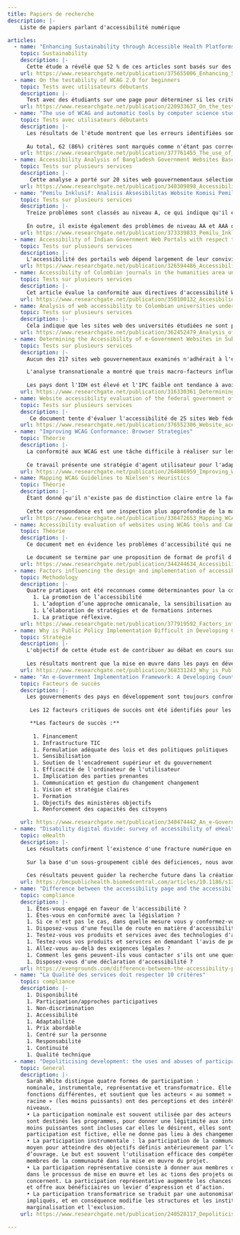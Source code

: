 ```yaml
---
title: Papiers de recherche
description: |-
    Liste de papiers parlant d'accessibilité numérique

articles:
  - name: "Enhancing Sustainability through Accessible Health Platforms: A Scoping Review"
    topic: Sustainability
    description: |-
      Cette étude a révélé que 52 % de ces articles sont basés sur des méthodes automatisées, tandis que 34 % combinent des approches automatisées et manuelles. La plupart des études montrent une conformité avec les dernières versions des lignes directrices pour l'accessibilité des contenus web (WCAG), avec une attention particulière (70 %) pour la conformité au niveau A. 
    url: https://www.researchgate.net/publication/375655006_Enhancing_Sustainability_through_Accessible_Health_Platforms_A_Scoping_Review
  - name: On the testability of WCAG 2.0 for beginners
    topic: Tests avec utilisateurs débutants
    description: |-
      Test avec des étudiants sur une page pour déterminer si les critères WCAG sont facilement testables.
    url: https://www.researchgate.net/publication/220933637_On_the_testability_of_WCAG_20_for_beginners
  - name: "The use of WCAG and automatic tools by computer science students: a case study evaluating MOOC accessibility"
    topic: Tests avec utilisateurs débutants
    description: |-
      Les résultats de l'étude montrent que les erreurs identifiées sont conformes à la littérature sur l'évaluation de l'accessibilité : 65% des critères de réussite des WCAG n'atteignent pas 80% d'accord entre les évaluateurs, ce qui confirme la complexité de la conformité aux WCAG. 
      
      Au total, 62 (86%) critères sont marqués comme n'étant pas correctement traités par les outils automatiques, avec un chevauchement de ceux qui montrent des faux positifs, et 25 critères (34%) sont indiqués comme étant difficiles à évaluer manuellement.
    url: https://www.researchgate.net/publication/377761455_The_use_of_WCAG_and_automatic_tools_by_computer_science_students_a_case_study_evaluating_MOOC_accessibility
  - name: Accessibility Analysis of Bangladesh Government Websites Based on WCAG 2.0
    topic: Tests sur plusieurs services
    description: |-
       Cette analyse a porté sur 20 sites web gouvernementaux sélectionnés au hasard sur le portail web national du Bangladesh. Les résultats ont montré que tous les sites gouvernementaux du Bangladesh ne respectaient pas les exigences minimales des lignes directrices WCAG 2.0 (AA). Enfin, le chercheur a proposé quelques recommandations pour améliorer l'accessibilité des sites web.
    url: https://www.researchgate.net/publication/340309898_Accessibility_Analysis_of_Bangladesh_Government_Websites_Based_on_WCAG_20
  - name: "Pemilu Inklusif: Analisis Aksesibilitas Website Komisi Pemilihan Umum (KPU) Berdasarkan Wcag 2.1"
    topic: Tests sur plusieurs services
    description: |-
      Treize problèmes sont classés au niveau A, ce qui indique qu'il existe des obstacles fondamentaux à l'accès au site web pour les personnes handicapées, en particulier celles souffrant de déficiences visuelles. Ces problèmes doivent être résolus immédiatement pour répondre aux besoins fondamentaux en matière d'accessibilité.
      
      En outre, il existe également des problèmes de niveau AA et AAA qui doivent être résolus pour augmenter de manière optimale le niveau d'accessibilité du site web de la KPU. Cette étude souligne l'importance d'améliorer le site web pour le rendre accessible à tous, y compris aux personnes handicapées, afin d'accroître leur participation au processus démocratique.
    url: https://www.researchgate.net/publication/373339833_Pemilu_Inklusif_Analisis_Aksesibilitas_Website_Komisi_Pemilihan_Umum_KPU_Berdasarkan_Wcag_21
  - name: Accessibility of Indian Government Web Portals with respect to WCAG 2.0 and GIGW Guidelines
    topic: Tests sur plusieurs services
    description: |-
      L'accessibilité des portails web dépend largement de leur convivialité en termes de conception, de contenu, de fonctions d'assistance et d'aide en ligne. Dans ce travail, nous avons évalué les caractéristiques d'accessibilité de quinze portails web importants du gouvernement indien sur la base de deux lignes directrices, à savoir la Web Component Accessibility Guideline (WCAG 2.0) et les Guidelines for Indian Government Websites (GIGW), alors que la première est une norme proposée par le World Wide Web Consortium (W3C), la seconde est une norme adoptée récemment par le gouvernement indien.
    url: https://www.researchgate.net/publication/326594486_Accessibility_of_Indian_Government_Web_Portals_with_respect_to_WCAG_20_and_GIGW_Guidelines
  - name: Accessibility of Colombian journals in the humanities area under the WCAG 2.1 guidelines
    topic: Tests sur plusieurs services
    description: |-
      Cet article évalue la conformité aux directives d'accessibilité WCAG 2.1 des pages web des revues colombiennes dans le domaine des sciences humaines. 
    url: https://www.researchgate.net/publication/350100132_Accesibilidad_de_las_revistas_colombianas_del_area_de_humanidades_bajo_las_pautas_WCAG_21
  - name: Analysis of web accessibility to Colombian universities under the guidelines proposed by WCAG 2.1
    topic: Tests sur plusieurs services
    description: |-
      Cela indique que les sites web des universités étudiées ne sont pas totalement accessibles. Bien qu'il existe des réglementations qui promeuvent l'inclusion sur le web de toutes les personnes, indépendamment de leur statut de handicapé, il est nécessaire de promouvoir des campagnes éducatives qui enseignent et motivent les designers, les créateurs de contenu numérique et les programmeurs à prendre en compte lors du développement de sites web.
    url: https://www.researchgate.net/publication/362452479_Analysis_of_web_accessibility_to_Colombian_universities_under_the_guidelines_proposed_by_WCAG_21
  - name: Determining the Accessibility of e-Government Websites in Sub-Saharan Africa Against WCAG 2.0 Standard
    topic: Tests sur plusieurs services
    description: |-
      Aucun des 217 sites web gouvernementaux examinés n'adhérait à l'ensemble des directives WCAG 2.0.

      L'analyse transnationale a montré que trois macro-facteurs influencent l'accessibilité de l'administration en ligne en Afrique subsaharienne, à savoir l'indice de développement humain (IDH), l'indice de perception de la corruption (IPC) et le pourcentage de la population active (15-64 ans). 
      
      Les pays dont l'IDH est élevé et l'IPC faible ont tendance à avoir des sites web comportant moins d'erreurs d'accessibilité, tandis que ceux des pays dont le pourcentage de la population active est élevé comportent plus d'erreurs d'accessibilité.
    url: https://www.researchgate.net/publication/316330361_Determining_the_Accessibility_of_e-Government_Websites_in_Sub-Saharan_Africa_Against_WCAG_20_Standard
  - name: Website accessibility evaluation of the federal government of Nepal
    topic: Tests sur plusieurs services
    description: |-
       Ce document tente d'évaluer l'accessibilité de 25 sites Web fédéraux d'administration en ligne du gouvernement népalais sur la base des directives d'accessibilité au contenu Web (WCAG) 2.1 fournies par le World Wide Web Consortium (W3C) et de certaines dispositions de la directive 2021 sur le développement et la gestion des sites Web du gouvernement.
    url: https://www.researchgate.net/publication/376552306_Website_accessibility_evaluation_of_the_federal_government_of_Nepal
  - name: "Improving WCAG Conformance: Browser Strategies"
    topic: Théorie
    description: |-
      La conformité aux WCAG est une tâche difficile à réaliser sur les sites web. En particulier maintenant avec l'augmentation du modèle indépendant de la technologie WCAG 2.0 et le contexte du Web 2.0, dans lequel les utilisateurs eux-mêmes sont dotés d'outils pour participer directement à l'apprentissage et au déploiement du contenu Web. 
      
      Ce travail présente une stratégie d'agent utilisateur pour l'adaptation automatique des sites Web disponibles en sites conformes aux WCAG. Nous proposons d'utiliser des techniques de traitement du langage naturel pour améliorer la conformité des sites web avec les critères de réussite 3.1.3 et 3.1.5 des WCAG 2.0.
    url: https://www.researchgate.net/publication/264846959_Improving_WCAG_Conformance_Browser_Strategies
  - name: Mapping WCAG Guidelines to Nielsen's Heuristics
    topic: Théorie
    description: |-
      Étant donné qu'il n'existe pas de distinction claire entre la facilité d'utilisation et l'accessibilité à un niveau plus approfondi, nous présentons et discutons dans ce travail la correspondance entre les WCAG et l'heuristique de Nielsen. 
      
      Cette correspondance est une inspection plus approfondie de la manière dont chaque principe des WCAG peut (ou ne peut pas) être couvert par une heuristique existante. Les résultats indiquent une relation étroite entre ces heuristiques et les lignes directrices. 
    url: https://www.researchgate.net/publication/336472653_Mapping_WCAG_Guidelines_to_Nielsen's_Heuristics/download?_tp=eyJjb250ZXh0Ijp7ImZpcnN0UGFnZSI6InB1YmxpY2F0aW9uIiwicGFnZSI6InB1YmxpY2F0aW9uIiwicHJldmlvdXNQYWdlIjoiX2RpcmVjdCJ9fQ
  - name: Accessibility evaluation of websites using WCAG tools and Cambridge Simulator
    topic: Théorie
    description: |-
      Ce document met en évidence les problèmes d'accessibilité qui ne peuvent être appréhendés uniquement par la conformité aux outils WCAG et propose des méthodes supplémentaires pour évaluer l'accessibilité par le biais d'un modèle d'utilisateur inclusif.  

      Le document se termine par une proposition de format de profil d'utilisateur commun qui peut être utilisé pour comparer les systèmes et les services d'accessibilité, et pour simuler et personnaliser l'interaction pour les utilisateurs ayant des capacités différentes.
    url: https://www.researchgate.net/publication/344244634_Accessibility_evaluation_of_websites_using_WCAG_tools_and_Cambridge_Simulator
  - name: Factors influencing the design and implementation of accessible e‐Government services in South Africa
    topic: Methodology
    description: |-
      Quatre pratiques ont été reconnues comme déterminantes pour la conception et la mise en œuvre de services d'administration en ligne accessibles : 
        1. La promotion de l’accessibilité
        1. L’adoption d’une approche omnicanale, la sensibilisation au numérique
        1. L’élaboration de stratégies et de formations internes
        1. La pratique réflexive.
    url: https://www.researchgate.net/publication/377919592_Factors_influencing_the_design_and_implementation_of_accessible_e-Government_services_in_South_Africa
  - name: Why is Public Policy Implementation Difficult in Developing Countries? Analysis of E-Government Implementation in Lesotho
    topic: Stratégie
    description: |-
      L'objectif de cette étude est de contribuer au débat en cours sur les raisons pour lesquelles la mise en œuvre des politiques est difficile dans les pays en développement, en explorant les défis qui affectent la mise en œuvre de l'administration électronique au Lesotho. Des entretiens semi-structurés ont permis de recueillir des informations auprès d'un échantillon de fonctionnaires sélectionnés à dessein. 
      
      Les résultats montrent que la mise en œuvre dans les pays en développement tels que le Lesotho n'est pas linéaire, continue et cohérente. Les résultats révèlent que la vision et la planification stratégique, la politique et les lois réglementaires, le leadership et la résistance au changement sont les facteurs les plus importants qui influencent la mise en œuvre de l'e-gouvernement au Lesotho. 
    url: https://www.researchgate.net/publication/368331243_Why_is_Public_Policy_Implementation_Difficult_in_Developing_Countries_Analysis_of_E-Government_Implementation_in_Lesotho
  - name: "An e-Government Implementation Framework: A Developing Country Case Study"
    topic: Facteurs de succès
    description: |- 
      Les gouvernements des pays en développement sont toujours confrontés à des défis en matière de transformation en raison d'une myriade d'obstacles, notamment le manque d'interopérabilité de l'administration en ligne, le manque de ressources et le manque d'engagement de la part de la direction.
      
       Les 12 facteurs critiques de succès ont été identifiés pour les pays en développement puis mis en correspondance avec les variables de la théorie de la diffusion de l'innovation (DOI) afin de créer le cadre de mise en œuvre proposé.

       **Les facteurs de succès :**
      
        1. Financement 
        1. Infrastructure TIC
        1. Formulation adéquate des lois et des politiques politiques 
        1. Sensibilisation 
        1. Soutien de l'encadrement supérieur et du gouvernement 
        1. Efficacité de l'ordinateur de l'utilisateur 
        1. Implication des parties prenantes 
        1. Communication et gestion du changement changement 
        1. Vision et stratégie claires 
        1. Formation 
        1. Objectifs des ministères objectifs 
        1. Renforcement des capacités des citoyens 

    url: https://www.researchgate.net/publication/340474442_An_e-Government_Implementation_Framework_A_Developing_Country_Case_Study
  - name: "Disability digital divide: survey of accessibility of eHealth services as perceived by people with and without impairment"
    topic: eHealth
    description: |- 
      Les résultats confirment l'existence d'une fracture numérique en matière de santé en ligne. Les personnes souffrant de déficiences ne forment pas un groupe homogène, mais diffèrent quant aux difficultés perçues en matière d'eHealth. 
      
      Sur la base d'un sous-groupement ciblé des déficiences, nous avons montré que les personnes souffrant de troubles de la communication, du langage et du calcul, ainsi que de déficiences intellectuelles, déclarent utiliser le moins possible la santé en ligne et éprouver le plus de difficultés à l'utiliser. 
      
      Ces résultats peuvent guider la recherche future dans la création d'une santé en ligne accessible à tous, y compris aux personnes ayant les difficultés les plus importantes. 
    url: https://bmcpublichealth.biomedcentral.com/articles/10.1186/s12889-023-15094-z
  - name: "Difference between the accessibility page and the accessibility statement"
    topic: compliance
    description: |- 
      1. Êtes-vous engagé en faveur de l'accessibilité ? 
      1. Êtes-vous en conformité avec la législation ?
      1. Si ce n'est pas le cas, dans quelle mesure vous y conformez-vous ?
      1. Disposez-vous d'une feuille de route en matière d'accessibilité ?
      1. Testez-vous vos produits et services avec des technologies d'assistance ?
      1. Testez-vous vos produits et services en demandant l'avis de personnes handicapées ?
      1. Allez-vous au-delà des exigences légales ?
      1. Comment les gens peuvent-ils vous contacter s'ils ont une question concernant l'accessibilité de votre organisation ?
      1. Disposez-vous d'une déclaration d'accessibilité ?  
    url: https://evengrounds.com/difference-between-the-accessibility-page-and-the-accessibility-statement/
  - name: "La Qualité des services doit respecter 10 critères"
    topic: compliance
    description: |-
      1. Disponibilité
      1. Participation/approches participatives
      1. Non-discrimination
      1. Accessibilité
      1. Adaptabilité
      1. Prix abordable
      1. Centré sur la personne
      1. Responsabilité
      1. Continuité
      1. Qualité technique
  - name: "Depoliticising development: the uses and abuses of participation"
    topic: General
    description: |-
      Sarah White distingue quatre formes de participation :
      nominale, instrumentale, représentative et transformatrice. Elle identifie pour chaque niveau des
      fonctions différentes, et soutient que les acteurs « au sommet » (les plus puissants) et « à la
      racine » (les moins puissants) ont des perceptions et des intérêts spécifiques dans chacun de ces
      niveaux.
      • La participation nominale est souvent utilisée par des acteurs plus puissants que ceux à qui
      sont destinés les programmes, pour donner une légitimité aux interventions. Les personnes
      moins puissantes sont incluses car elles le désirent, elles sont présentes mais leur
      participation est fictive, elle ne donne pas lieu à des changements.
      • La participation instrumentale : la participation de la communauté est utilisée comme un
      moyen pour atteindre des objectifs définis antérieurement par l’organisation qui a la maîtrise
      d’ouvrage. Le but est souvent l'utilisation efficace des compétences et des connaissances des
      membres de la communauté dans la mise en œuvre du projet.
      • La participation représentative consiste à donner aux membres de la communauté une voix
      dans le processus de mise en œuvre et les ac tions des projets ou des politiques qui les
      concernent. La participation représentative augmente les chances d’une intervention durable
      et offre aux bénéficiaires un levier d’expression et d’action.
      • La participation transformatrice se traduit par une autonomisation de ceux qui sont
      impliqués, et en conséquence modifie les structures et les institutions qui provoquent la
      marginalisation et l'exclusion.
    url: https://www.researchgate.net/publication/240528117_Depoliticising_Development_The_Uses_and_Abuses_of_Participation

---
```


    